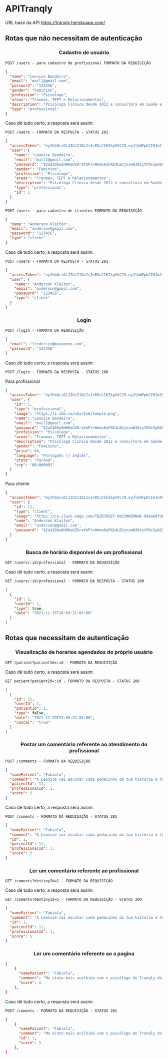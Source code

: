 # APITranqly

URL base da API https://tranqly.herokuapp.com/

## Rotas que não necessitam de autenticação

<h3 align='center'> Cadastro de usuário</h3>

`POST /users - para cadastro de profissional FORMATO DA REQUISIÇÃO `

```json
{
  "name": "Leonice Bandeira",
  "email": "mail1@gmail.com",
  "password": "123456",
  "gender": "Feminino",
  "profession": "Psicologo",
  "areas": "Traumas, TEPT e Relacionamentos",
  "description": "Psicóloga Clínica desde 2012 e consultora em Saúde e Educação Sexual. Extensa experiência com pacientes em estados depressivos, com transtornos de ansiedade, transtorno de estresse pós-traumático, vítimas de violência sexual e doméstica e com problemas na esfera sexual.",
  "type": "professional"
}
```

Caso dê tudo certo, a resposta será assim:

`POST /users - FORMATO DA RESPOSTA - STATUS 201`

```json
{
  "accessToken": "eyJhbGciOiJIUzI1NiIsInR5cCI6IkpXVCJ9.eyJlbWFpbCI6Im1lYWp1ZGFAcG9mYXZvLmNvbSIsImlhdCI6MTYzNjQ3OTMxOSwiZXhwIjoxNjM2NDgyOTE5LCJzdWIiOiIzIn0.fZ1u7emmLwoQB_Ur9EI5rXkpNBpMlhs3yoIvW7F7ipk",
  "user": {
    "name": "Leonice Bandeira",
    "email": "mail1@gmail.com",
    "password": "$2a$10$u6HH6eUZKraYmPlnHmmsKuFN24LB3jnswW30iytPOvIp6G5MAdOKC",
    "gender": "Feminino",
    "profession": "Psicologo",
    "areas": "Traumas, TEPT e Relacionamentos",
    "description": "Psicóloga Clínica desde 2012 e consultora em Saúde e Educação Sexual. Extensa experiência com pacientes em estados depressivos, com transtornos de ansiedade, transtorno de estresse pós-traumático, vítimas de violência sexual e doméstica e com problemas na esfera sexual.",
    "type": "professional",
    "id": 1
  }
}
```

`POST /users - para cadastro de clientes FORMATO DA REQUISIÇÃO `

```json
{
  "name": "Anderson Klaiton",
  "email": "anderson@gmail.com",
  "password": "123456",
  "type": "client"
}
```

Caso dê tudo certo, a resposta será assim:

`POST /users - FORMATO DA RESPOSTA - STATUS 201`

```json
{
  "accessToken": "eyJhbGciOiJIUzI1NiIsInR5cCI6IkpXVCJ9.eyJlbWFpbCI6Im1lYWp1ZGFAcG9mYXZvLmNvbSIsImlhdCI6MTYzNjQ3OTMxOSwiZXhwIjoxNjM2NDgyOTE5LCJzdWIiOiIzIn0.fZ1u7emmLwoQB_Ur9EI5rXkpNBpMlhs3yoIvW7F7ipk",
  "user": {
    "name": "Anderson Klaiton",
    "email": "anderson@gmail.com",
    "password": "123456",
    "type": "client"
  }
}
```

<h3 align='center'> Login </h3>

`POST /login - FORMATO DA REQUISIÇÃO`

```json
{
  "email": "frederico@masomeno.com",
  "password": "123456"
}
```

Caso dê tudo certo, a resposta será assim:

`POST /login - FORMATO DA RESPOSTA - STATUS 200`

Para profissional

```json
{
  "accessToken": "eyJhbGciOiJIUzI1NiIsInR5cCI6IkpXVCJ9.eyJlbWFpbCI6ImZyZWRlcmljb0BtYXNvbWVuby5jb20iLCJpYXQiOjE2MzY1ODQ2OTYsImV4cCI6MTYzNjU4ODI5Niwic3ViIjoiMSJ9.4bS7_s9f3NKlVgF0NTHRLHaYOcFWsDXZjgQpZate1Ho",
  "user": {
    "id": 1,
    "type": "professional",
    "image": "https://i.ibb.co/xSzr2x6/Sample.png",
    "name": "Leonice Bandeira",
    "email": "mail1@gmail.com",
    "password": "$2a$10$u6HH6eUZKraYmPlnHmmsKuFN24LB3jnswW30iytPOvIp6G5MAdOKC",
    "profession": "Psicologo",
    "areas": "Traumas, TEPT e Relacionamentos",
    "description": "Psicóloga Clínica desde 2012 e consultora em Saúde e Educação Sexual. Extensa experiência com pacientes em estados depressivos, com transtornos de ansiedade, transtorno de estresse pós-traumático, vítimas de violência sexual e doméstica e com problemas na esfera sexual.",
    "gender": "Feminino",
    "price": 60,
    "language": "Português || Inglês",
    "state": "Paraná",
    "crp": "00/000001"
  }
}
```

Para cliente

```json
{
  "accessToken": "eyJhbGciOiJIUzI1NiIsInR5cCI6IkpXVCJ9.eyJlbWFpbCI6InRvY29tQHByb2JlbWEuY29tIiwiaWF0IjoxNjM2NTg0ODc3LCJleHAiOjE2MzY1ODg0NzcsInN1YiI6IjIifQ.NxCWy_ENMjsayStnTfOGozfOHlC273d_NuORtppSxFQ",
  "user": {
    "id": 11,
    "type": "client",
    "image": "https://ca.slack-edge.com/TQZR39SET-U021MHSRNHK-988a68fd0871-512",
    "name": "Anderson Klaiton",
    "email": "anderson@gmail.com",
    "password": "$2a$10$u6HH6eUZKraYmPlnHmmsKuFN24LB3jnswW30iytPOvIp6G5MAdOKC"
  }
}
```

<h3 align='center'> Busca de horário disponível de um profissional </h3>

`GET /users/:id/professional - FORMATO DA REQUISIÇÃO`

Caso dê tudo certo, a resposta será assim:

`GET /users/:id/professional - FORMATO DA RESPOSTA - STATUS 200`

```json
[
  {
    "id": 1,
    "userId": 1,
    "type": true,
    "date": "2021-11-15T20:58:21-03:00"
  }
]
```

## Rotas que necessitam de autenticação

<h3 align='center'> Visualização de horarios agendados do próprio usuário </h3>

`GET /patient?patientId=:id - FORMATO DA REQUISIÇÃO`

Caso dê tudo certo, a resposta será assim:

`GET patient?patientId=:id - FORMATO DA RESPOSTA - STATUS 200`

```json
[
  {
    "id": 15,
    "userId": 1,
    "patientId": 1,
    "type": false,
    "date": "2021-11-29T23:58:22-03:00",
    "cancel": "true"
  }
]
```

<h3 align='center'> Postar um comentário referente ao atendimento do profissional </h3>

`POST /comments - FORMATO DA REQUISIÇÃO`

```json
{
  "namePatient": "Fabiola",
  "comment": "A Leonice vai escutar cada pedacinho da tua história e te ajudar a fazer conexões que você nunca tinha reparado. É uma profissional excelente e garanto que é uma excelente escolha pra qualquer um que busque auto-aperfeiçoamento.!",
  "patientId": 11,
  "professionalId": 1,
  "score": 5
}
```

Caso dê tudo certo, a resposta será assim:

`POST /coments - FORMATO DA REQUISIÇÃO - STATUS 201`

```json
{
  "namePatient": "Fabiola",
  "comment": "A Leonice vai escutar cada pedacinho da tua história e te ajudar a fazer conexões que você nunca tinha reparado. É uma profissional excelente e garanto que é uma excelente escolha pra qualquer um que busque auto-aperfeiçoamento.!",
  "id": 1,
  "patientId": 11,
  "professionalId": 1,
  "score": 5
}
```

<h3 align='center'> Ler um comentário referente ao profissional </h3>

`GET /coments?destinyId=1 - FORMATO DA REQUISIÇÃO`

Caso dê tudo certo, a resposta será assim:

`GET /coments?destinyId=1 - FORMATO DA REQUISIÇÃO - STATUS 200`

```json
{
  "namePatient": "Fabiola",
  "comment": "A Leonice vai escutar cada pedacinho da tua história e te ajudar a fazer conexões que você nunca tinha reparado. É uma profissional excelente e garanto que é uma excelente escolha pra qualquer um que busque auto-aperfeiçoamento.!",
  "id": 1,
  "patientId": 11,
  "professionalId": 1,
  "score": 5
}
```

<h3 align='center'> Ler um comentário referente ao a pagina </h3>

```json
{
    {
      "namePatient": "Fabiola",
      "comment": "Me sinto mais acolhida com o psicólogo do Tranqly do que o que eu tinha antes. Achei fácil escolher a linha de abordagem ideal, não tenho mais gasto nem preocupação com transporte. É muito mais confortável e mais econômico.",
      "score": 5
    },
}
```

Caso dê tudo certo, a resposta será assim:

`POST /coments - FORMATO DA REQUISIÇÃO - STATUS 201`

```json
{
    {
      "namePatient": "Fabiola",
      "comment": "Me sinto mais acolhida com o psicólogo do Tranqly do que o que eu tinha antes. Achei fácil escolher a linha de abordagem ideal, não tenho mais gasto nem preocupação com transporte. É muito mais confortável e mais econômico.",
      "id": 1,
      "score": 5
    },
}
```